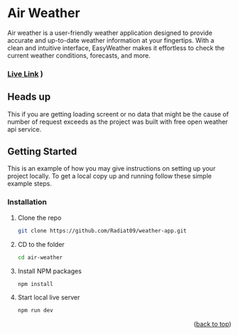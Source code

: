 # Air Weather                    
                      
Air weather is a user-friendly weather application designed to provide accurate and up-to-date weather information at your fingertips. With a clean and intuitive interface, EasyWeather makes it effortless to check the current weather conditions, forecasts, and more.


### [Live Link](https://air-weather.vercel.app)                    )

## Heads up
This if you are getting loading screent or no data that might be the cause of number of request exceeds as the project was built with free open weather api service.                                                                                                                                                                                                     
  
<!-- GETTING STARTED -->                    
## Getting Started
This is an example of how you may give instructions on setting up your project locally.
To get a local copy up and running follow these simple example steps.


### Installation

1. Clone the repo

   ```sh
   git clone https://github.com/Radiat09/weather-app.git                                                            
   ```
2. CD to the folder
   ```sh
   cd air-weather
   ```
3. Install NPM packages
   ```sh
   npm install
   ```
4. Start local live server

   ```js
   npm run dev
   ```

<p align="right">(<a href="#readme-top">back to top</a>)</p>                    
  
                    
  
